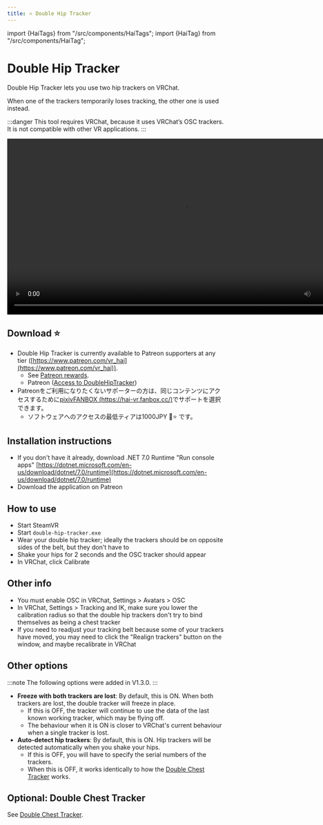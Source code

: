 ```yaml
---
title: ⭐ Double Hip Tracker
---
```

import {HaiTags} from "/src/components/HaiTags";
import {HaiTag} from "/src/components/HaiTag";

# Double Hip Tracker

<HaiTags>
<HaiTag requiresVRChat={true} /> <HaiTag requiresSteamVR={true} />
</HaiTags>

Double Hip Tracker lets you use two hip trackers on VRChat.

When one of the trackers temporarily loses tracking, the other one is used instead.

:::danger
This tool requires VRChat, because it uses VRChat’s OSC trackers. It is not compatible with other VR applications.
:::

<video controls width="816">
    <source src={require('./img/doublehip-demo-f.mp4').default}/>
</video>

## Download ⭐

- Double Hip Tracker is currently available to Patreon supporters at any tier ([https://www.patreon.com/vr_hai](https://www.patreon.com/vr_hai)).
  - See [Patreon rewards](../other/patreon).
  - Patreon ([Access to DoubleHipTracker](https://www.patreon.com/posts/access-to-double-85954616))
- Patreonをご利用になりたくないサポーターの方は、同じコンテンツにアクセスするために[pixivFANBOX (https://hai-vr.fanbox.cc/)](https://hai-vr.fanbox.cc/)でサポートを選択できます。
  - ソフトウェアへのアクセスの最低ティアは1000JPY 🌙⭐ です。

## **Installation instructions**

- If you don't have it already, download .NET 7.0 Runtime "Run console apps" [https://dotnet.microsoft.com/en-us/download/dotnet/7.0/runtime](https://dotnet.microsoft.com/en-us/download/dotnet/7.0/runtime)
- Download the application on Patreon

## How to use

- Start SteamVR
- Start `double-hip-tracker.exe`
- Wear your double hip tracker; ideally the trackers should be on opposite sides of the belt, but they don't have to
- Shake your hips for 2 seconds and the OSC tracker should appear
- In VRChat, click Calibrate 

## Other info

- You must enable OSC in VRChat, Settings > Avatars > OSC
- In VRChat, Settings > Tracking and IK, make sure you lower the calibration radius so that the double hip trackers don't try to bind themselves as being a chest tracker
- If you need to readjust your tracking belt because some of your trackers have moved, you may need to click the "Realign trackers" button on the window, and maybe recalibrate in VRChat

## Other options

:::note
The following options were added in V1.3.0.
:::

- **Freeze with both trackers are lost**: By default, this is ON. When both trackers are lost, the double tracker will freeze in place.
  - If this is OFF, the tracker will continue to use the data of the last known working tracker, which may be flying off.
  - The behaviour when it is ON is closer to VRChat's current behaviour when a single tracker is lost.
- **Auto-detect hip trackers**: By default, this is ON. Hip trackers will be detected automatically when you shake your hips.
  - If this is OFF, you will have to specify the serial numbers of the trackers.
  - When this is OFF, it works identically to how the [Double Chest Tracker](./double-hip-tracker/double-chest-tracker) works.

## Optional: Double Chest Tracker

See [Double Chest Tracker](./double-hip-tracker/double-chest-tracker).